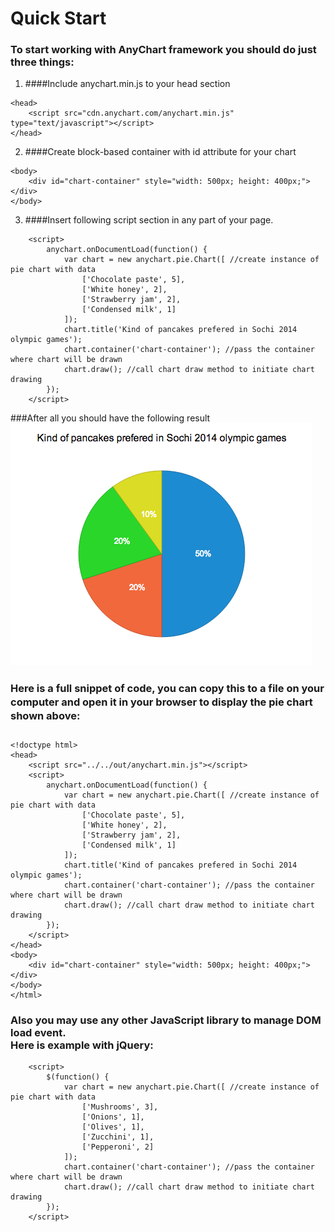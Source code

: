 Quick Start
===========
### To start working with AnyChart framework you should do just three things:

1. ####Include anychart.min.js to your head section<br>
```
<head>
    <script src="cdn.anychart.com/anychart.min.js" type="text/javascript"></script>
</head>
```
2. ####Create block-based container with id attribute for your chart<br>
```
<body>
    <div id="chart-container" style="width: 500px; height: 400px;"></div>
</body>
```
3. ####Insert following script section in any part of your page.<br>
```
    <script>
        anychart.onDocumentLoad(function() {
            var chart = new anychart.pie.Chart([ //create instance of pie chart with data
                ['Chocolate paste', 5],
                ['White honey', 2],
                ['Strawberry jam', 2],
                ['Сondensed milk', 1]
            ]);
            chart.title('Kind of pancakes prefered in Sochi 2014 olympic games');
            chart.container('chart-container'); //pass the container where chart will be drawn
            chart.draw(); //call chart draw method to initiate chart drawing
        });
    </script>
```

###After all you should have the following result
![Simple pie chart](../images/pie-chart.png)

<h3 style="line-height:22px;padding-bottom:10px;">Here is a full snippet of code, you can copy this to a file on your computer and open it in your browser to display the pie chart shown above:
</h3>


```
<!doctype html>
<head>
    <script src="../../out/anychart.min.js"></script>
    <script>
        anychart.onDocumentLoad(function() {
            var chart = new anychart.pie.Chart([ //create instance of pie chart with data
                ['Chocolate paste', 5],
                ['White honey', 2],
                ['Strawberry jam', 2],
                ['Сondensed milk', 1]
            ]);
            chart.title('Kind of pancakes prefered in Sochi 2014 olympic games');
            chart.container('chart-container'); //pass the container where chart will be drawn
            chart.draw(); //call chart draw method to initiate chart drawing
        });
    </script>
</head>
<body>
	<div id="chart-container" style="width: 500px; height: 400px;"></div>
</body>
</html>
```














### Also you may use any other JavaScript library to manage DOM load event.<br> Here is example with jQuery:

```
	<script>
	    $(function() {
	        var chart = new anychart.pie.Chart([ //create instance of pie chart with data
	            ['Mushrooms', 3],
	            ['Onions', 1],
	            ['Olives', 1],
	            ['Zucchini', 1],
	            ['Pepperoni', 2]
	        ]);
	        chart.container('chart-container'); //pass the container where chart will be drawn
	        chart.draw(); //call chart draw method to initiate chart drawing
	    });
	</script>
```


